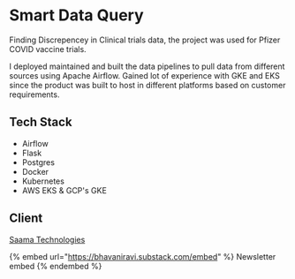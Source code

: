 # Smart Data Query

Finding Discrepencey in Clinical trials data, the project was used for Pfizer COVID vaccine trials.

I deployed maintained and built the data pipelines to pull data from different sources using Apache Airflow. Gained lot of experience with GKE and EKS since the product was built to host in different platforms based on customer requirements.

## Tech Stack

* Airflow
* Flask
* Postgres
* Docker
* Kubernetes
* AWS EKS & GCP's GKE

## Client

[Saama Technologies](https://www.saama.com)



{% embed url="https://bhavaniravi.substack.com/embed" %}
Newsletter embed
{% endembed %}
